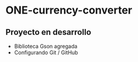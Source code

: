 # ONE-currency-converter

## Proyecto en desarrollo
- Biblioteca Gson agregada
- Configurando Git / GitHub
